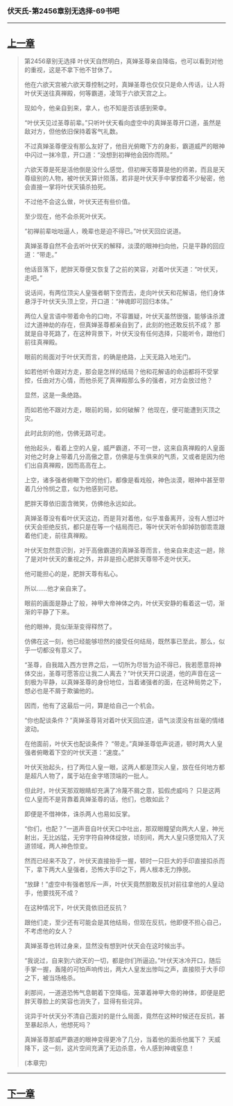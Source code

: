 ### 伏天氏-第2456章别无选择-69书吧

--------
[上一章](./e0927aba4162b9dc157dc46c01e27c3d.md)
--------


>
>
>
>第2456章别无选择
>叶伏天自然明白，真婵圣尊亲自降临，也可以看到对他的重视，这是不拿下他不甘休了。
>
>他在六欲天宫被六欲天尊控制之时，真婵圣尊也仅仅只是命人传话，让人将叶伏天送往真禅殿，何等霸道，凌驾于六欲天宫之上。
>
>现如今，他亲自到来，拿人，也不知是否该感到荣幸。
>
>“叶伏天见过圣尊前辈。”只听叶伏天看向虚空中的真婵圣尊开口道，虽然是敌对方，但他依旧保持着客气礼数。
>
>不过真婵圣尊便没有那么友好了，他目光俯瞰下方的身影，霸道威严的眼神中闪过一抹冷意，开口道：“没想到初禅他会因你而陨。”
>
>六欲天尊是死是活他倒是没什么感觉，但初禅天尊算是他的师弟，而且是天尊级别的人物，被叶伏天算计陨落，若非是叶伏天手中掌控着不少秘密，他会直接一掌将叶伏天镇杀拍死。
>
>不过他不会这么做，叶伏天还有些价值。
>
>至少现在，他不会杀死叶伏天。
>
>“初禅前辈咄咄逼人，晚辈也是迫不得已。”叶伏天回应说道。
>
>真婵圣尊自然不会去听叶伏天的解释，淡漠的眼神扫向他，只是平静的回应道：“带走。”
>
>他话音落下，肥胖天尊便又恢复了之前的笑容，对着叶伏天道：“叶伏天，走吧。”
>
>说话间，有两位顶尖人皇强者朝下空而去，走向叶伏天和花解语，他们身体悬浮于叶伏天头顶上空，开口道：“神魂即可回归本体。”
>
>两位人皇言语中带着命令的口吻，不容置疑，叶伏天虽然很强，能够诛杀渡过大道神劫的存在，但真婵圣尊都亲自到了，此刻的他还敢反抗不成？
>那就是自寻死路了，在这种背景下，叶伏天没有任何选择，只能听令，跟他们前往真禅殿。
>
>眼前的局面对于叶伏天而言，的确是绝路，上天无路入地无门。
>
>如若他听令跟对方走，那会是怎样的结局？他和花解语的命运都将不受掌控，任由对方心情，而他杀死了真禅殿那么多的强者，对方会放过他？
>
>显然，这是一条绝路。
>
>而如若他不跟对方走，眼前的局，如何破解？
>他现在，便可能遭到灭顶之灾。
>
>此时此刻的他，仿佛无路可走。
>
>他抬起头，看着上空的人皇，威严霸道，不可一世，这来自真禅殿的人皇面对他之时身上带着几分高傲之意，仿佛是与生俱来的气质，又或者是因为他们出自真禅殿，因而高高在上。
>
>上空，诸多强者俯瞰下空的他们，都像是看戏般，神色淡漠，眼神中甚至带着几分怜悯之意，似为他感到可悲。
>
>肥胖天尊依旧面含微笑，仿佛他永远如此。
>
>真婵圣尊没有看叶伏天这边，而是背对着他，似乎准备离开，没有人想过叶伏天会拒绝反抗，都只是在等一个结局而已，等叶伏天听令卸掉防御乖乖跟着他们走，前往真禅殿。
>
>叶伏天忽然意识到，对于高傲霸道的真婵圣尊而言，他亲自来走这一趟，除了是对叶伏天的重视之外，并非是担心肥胖天尊带不走叶伏天。
>
>他可能担心的是，肥胖天尊有私心。
>
>所以……他才亲自来了。
>
>眼前的画面是静止了般，神甲大帝神体之内，叶伏天安静的看着这一切，渐渐的平静了下来。
>
>他的眼神，竟似渐渐变得释然了。
>
>仿佛在这一刻，他已经能够坦然的接受任何结局，既然事已至此，那么，似乎一切都没有意义了。
>
>“圣尊，自我踏入西方世界之后，一切所为尽皆为迫不得已，我若愿意将神体交出，圣尊可愿答应让我二人离去？”叶伏天开口说道，他的声音在这一刻极为平静，以真婵圣尊的身份地位，当着诸强者的面，在这种局势之下，想必也是不屑于欺骗他的。
>
>因而，他有了这最后一问，算是给自己一个机会。
>
>“你也配谈条件？”真婵圣尊背对着叶伏天回应道，语气淡漠没有丝毫的情绪波动。
>
>在他面前，叶伏天也配谈条件？
>“带走。”真婵圣尊低声说道，顿时两大人皇强者俯瞰着下空的叶伏天道：“速度。”
>
>叶伏天抬起头，扫了两位人皇一眼，这两人都是顶尖人皇，放在任何地方都是超凡人物了，属于站在金字塔顶端的一批人。
>
>但此时，叶伏天那双眼睛却充满了冷蔑不屑之意，狐假虎威吗？
>只是这两位人皇而不是背靠着真婵圣尊的话，他们，也敢如此？
>
>即便是不借神体，诛杀两人也易如反掌。
>
>“你们，也配？”一道声音自叶伏天口中吐出，那双眼瞳望向两大人皇，神光射出，无比凶猛，无穷字符自神体绽放，顷刻间，两大人皇只感觉陷入了灭道领域，两人神色惊变。
>
>然而已经来不及了，叶伏天直接抬手一握，顿时一只巨大的手印直接扣杀而下，拿下两大人皇强者，恐怖大手印之下，两人根本无力挣脱。
>
>“放肆！”虚空中有强者怒斥一声，叶伏天竟然胆敢反抗对前往拿他的人皇动手，他要找死不成？
>
>在这种情况下，叶伏天竟依旧还反抗？
>
>跟他们走，至少还有可能会是其他结局，但现在反抗，他即便不担心自己，不考虑他的女人？
>
>真婵圣尊也转过身来，显然没有想到叶伏天会在这时候出手。
>
>“我说过，自来到六欲天的一切，都是你们所逼迫。”叶伏天冰冷开口，随后手掌一握，轰隆的可怕声响传出，两大人皇发出惨叫之声，直接陨于大手印之下，被当场格杀。
>
>刹那间，一道道恐怖气息朝着下空降临，笼罩着神甲大帝的神体，即便是肥胖天尊脸上的笑容也消失了，显得有些诧异。
>
>诧异于叶伏天分不清自己面对的是什么局面，竟然在这种时候还在反抗，甚至暴起杀人，他想死吗？
>
>真婵圣尊那威严霸道的眼神变得更冷了几分，当着他的面杀他属下？
>天威降下，这一刻，这片空间充满了无边杀意，令人感到神魂窒息！
>
>(本章完)
>
>

--------
[下一章](./c8cda6c379fe856bc2ff948636c5f3da.md)
--------
